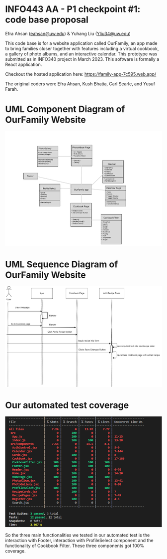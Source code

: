 # INFO443 AA - P1 checkpoint #1: code base proposal
Efra Ahsan (eahsan@uw.edu) & Yuhang Liu (Yliu34@uw.edu)

This code base is for a website application called OurFamily, an app made to bring
families closer together with features including a virtual cookbook, a gallery of photo albums,
and an interactive calendar. This prototype was submitted as in INFO340 project in March 2023.
This software is formally a React application.

Checkout the hosted application here: https://family-app-7c595.web.app/

The original coders were Efra Ahsan, Kush Bhatia, Carl Searle, and Yusuf Farah.

# UML Component Diagram of OurFamily Website

<img src="images/draft-UML-component-diagram.png" alt="draft-UML-diagram">

# UML Sequence Diagram of OurFamily Website

<img src="images/draft-UML-sequence-diagram.png" alt="draft UML sequence diagram">


# Our automated test coverage

<img src="images/test-coverage.png" alt="automated test coverage">

So the three main functionalities we tested in our automated test is the interaction with Footer, interaction with ProfileSelect component and the functionality of Cookbook Filter. These three components got 100% coverage.